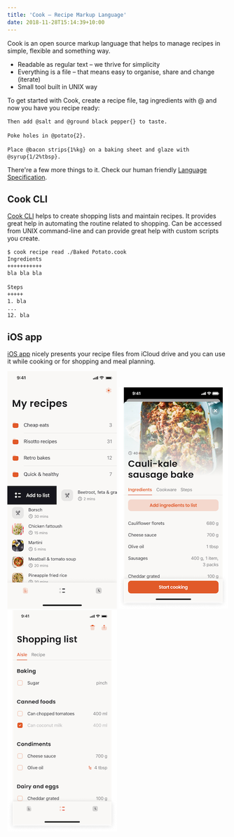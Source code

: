 ```yaml
---
title: 'Cook – Recipe Markup Language'
date: 2018-11-28T15:14:39+10:00
---
```


Cook is an open source markup language that helps to manage recipes in simple, flexible and something way.

* Readable as regular text – we thrive for simplicity
* Everything is a file – that means easy to organise, share and change (iterate)
* Small tool built in UNIX way


To get started with Cook, create a recipe file, tag ingredients with @ and now you have you recipe ready:

```
Then add @salt and @ground black pepper{} to taste.

Poke holes in @potato{2}.

Place @bacon strips{1%kg} on a baking sheet and glaze with @syrup{1/2%tbsp}.
```

There're a few more things to it. Check our human friendly [Language Specification](/docs/spec/).


## Cook CLI

[Cook CLI](/cli/) helps to create shopping lists and maintain recipes. It provides great help in automating the routine related to shopping. Can be accessed from UNIX command-line and can provide great help with custom scripts you create.


```
$ cook recipe read ./Baked Potato.cook
Ingredients
+++++++++++
bla bla bla

Steps
+++++
1. bla
...
12. bla
```

## iOS app

[iOS app](/app/) nicely presents your recipe files from iCloud drive and you can use it while cooking or for shopping and meal planning.


![Recipes](/app/recipes.png)
![Recipe](/app/recipe-ingredients.png)
![Shopping list](/app/shopping-list.png)
